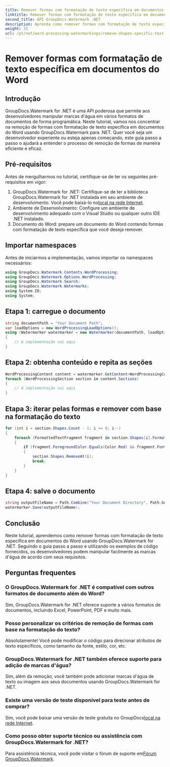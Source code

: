 ```yaml
---
title: Remover formas com formatação de texto específica em documentos do Word
linktitle: Remover formas com formatação de texto específica em documentos do Word
second_title: API GroupDocs.Watermark .NET
description: Aprenda como remover formas com formatação de texto específica em documentos do Word usando GroupDocs.Watermark for .NET. Siga nosso guia para manipulação eficiente de marcas d'água.
weight: 31
url: /pt/net/word-processing-watermarkings/remove-shapes-specific-text-formatting-word-docs/
---
```


# Remover formas com formatação de texto específica em documentos do Word

## Introdução
GroupDocs.Watermark for .NET é uma API poderosa que permite aos desenvolvedores manipular marcas d'água em vários formatos de documentos de forma programática. Neste tutorial, vamos nos concentrar na remoção de formas com formatação de texto específica em documentos do Word usando GroupDocs.Watermark para .NET. Quer você seja um desenvolvedor experiente ou esteja apenas começando, este guia passo a passo o ajudará a entender o processo de remoção de formas de maneira eficiente e eficaz.
## Pré-requisitos
Antes de mergulharmos no tutorial, certifique-se de ter os seguintes pré-requisitos em vigor:
1.  GroupDocs.Watermark for .NET: Certifique-se de ter a biblioteca GroupDocs.Watermark for .NET instalada em seu ambiente de desenvolvimento. Você pode baixá-lo no[local na rede Internet](https://releases.groupdocs.com/Watermark/net/).
2. Ambiente de Desenvolvimento: Configure um ambiente de desenvolvimento adequado com o Visual Studio ou qualquer outro IDE .NET instalado.
3. Documento do Word: prepare um documento do Word contendo formas com formatação de texto específica que você deseja remover.

## Importar namespaces
Antes de iniciarmos a implementação, vamos importar os namespaces necessários:
```csharp
using GroupDocs.Watermark.Contents.WordProcessing;
using GroupDocs.Watermark.Options.WordProcessing;
using GroupDocs.Watermark.Search;
using GroupDocs.Watermark.Watermarks;
using System.IO;
using System;
```
## Etapa 1: carregue o documento
```csharp
string documentPath = "Your Document Path";
var loadOptions = new WordProcessingLoadOptions();
using (Watermarker watermarker = new Watermarker(documentPath, loadOptions))
{
    // A implementação vai aqui
}
```
## Etapa 2: obtenha conteúdo e repita as seções
```csharp
WordProcessingContent content = watermarker.GetContent<WordProcessingContent>();
foreach (WordProcessingSection section in content.Sections)
{
    // A implementação vai aqui
}
```
## Etapa 3: iterar pelas formas e remover com base na formatação do texto
```csharp
for (int i = section.Shapes.Count - 1; i >= 0; i--)
{
    foreach (FormattedTextFragment fragment in section.Shapes[i].FormattedTextFragments)
    {
        if (fragment.ForegroundColor.Equals(Color.Red) && fragment.Font.FamilyName == "Arial")
        {
            section.Shapes.RemoveAt(i);
            break;
        }
    }
}
```
## Etapa 4: salve o documento
```csharp
string outputFileName = Path.Combine("Your Document Directory", Path.GetFileName(documentPath));
watermarker.Save(outputFileName);
```

## Conclusão
Neste tutorial, aprendemos como remover formas com formatação de texto específica em documentos do Word usando GroupDocs.Watermark for .NET. Seguindo o guia passo a passo e utilizando os exemplos de código fornecidos, os desenvolvedores podem manipular facilmente as marcas d'água de acordo com seus requisitos.
## Perguntas frequentes
### O GroupDocs.Watermark for .NET é compatível com outros formatos de documento além do Word?
Sim, GroupDocs.Watermark for .NET oferece suporte a vários formatos de documentos, incluindo Excel, PowerPoint, PDF e muito mais.
### Posso personalizar os critérios de remoção de formas com base na formatação do texto?
Absolutamente! Você pode modificar o código para direcionar atributos de texto específicos, como tamanho da fonte, estilo, cor, etc.
### GroupDocs.Watermark for .NET também oferece suporte para adição de marcas d'água?
Sim, além da remoção, você também pode adicionar marcas d'água de texto ou imagem aos seus documentos usando GroupDocs.Watermark for .NET.
### Existe uma versão de teste disponível para teste antes de comprar?
 Sim, você pode baixar uma versão de teste gratuita no GroupDocs[local na rede Internet](https://releases.groupdocs.com/).
### Como posso obter suporte técnico ou assistência com GroupDocs.Watermark for .NET?
 Para assistência técnica, você pode visitar o fórum de suporte em[Fórum GroupDocs.Watermark](https://forum.groupdocs.com/c/watermark/19).